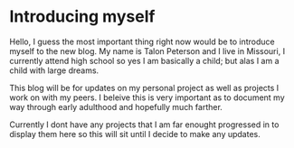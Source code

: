 # Introducing myself

Hello, I guess the most important thing right now would be to introduce myself to the new blog. My name is Talon Peterson and I live in Missouri,
I currently attend high school so yes I am basically a child; but alas I am a child with large dreams.

This blog will be for updates on my personal project as well as projects I work on with my peers. I beleive this is very important as to document my
way through early adulthood and hopefully much farther. 

Currently I dont have any projects that I am far enought progressed in to display them here so this will sit until I decide to make any updates.
